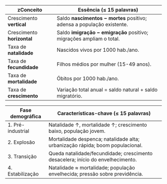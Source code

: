 | zConceito                  | Essência (≤ 15 palavras)                                               |
| -------------------------- | ---------------------------------------------------------------------- |
| Crescimento **vertical**   | Saldo **nascimentos − mortes** positivo; adensa a população existente. |
| Crescimento **horizontal** | Saldo **imigração − emigração** positivo; migrações ampliam o total.   |
| Taxa de **natalidade**     | Nascidos vivos por 1000 hab./ano.                                      |
| Taxa de **fecundidade**    | Filhos médios por mulher (15-49 anos).                                 |
| Taxa de **mortalidade**    | Óbitos por 1000 hab./ano.                                              |
| Taxa de **crescimento**    | Variação total anual = saldo natural + saldo migratório.               |

|Fase demográfica|Características-chave (≤ 15 palavras)|
|---|---|
|1. Pré-industrial|Natalidade ↑, mortalidade ↑; crescimento baixo, população jovem.|
|2. Explosão|Mortalidade despenca; natalidade alta; urbanização rápida; boom populacional.|
|3. Transição|Queda natalidade/fecundidade; crescimento desacelera; início do envelhecimento.|
|4. Estabilização|Natalidade ≈ mortalidade; população envelhecida; pressão sobre previdência.|